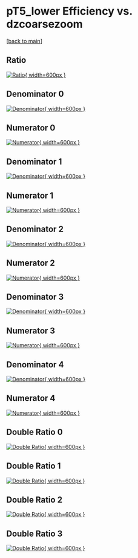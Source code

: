 # pT5_lower Efficiency vs. dzcoarsezoom

[[back to main](./)]



## Ratio

[![Ratio](../mtv/var/pT5_lower_xtr_321_0_eff_dzcoarsezoom.png){ width=600px }](../mtv/var/pT5_lower_xtr_321_0_eff_dzcoarsezoom.pdf)

## Denominator 0

[![Denominator](../mtv/den/pT5_lower_xtr_321_0_eff_dzcoarsezoom_den0.png){ width=600px }](../mtv/den/pT5_lower_xtr_321_0_eff_dzcoarsezoom_den0.pdf)

## Numerator 0

[![Numerator](../mtv/num/pT5_lower_xtr_321_0_eff_dzcoarsezoom_num0.png){ width=600px }](../mtv/num/pT5_lower_xtr_321_0_eff_dzcoarsezoom_num0.pdf)

## Denominator 1

[![Denominator](../mtv/den/pT5_lower_xtr_321_0_eff_dzcoarsezoom_den1.png){ width=600px }](../mtv/den/pT5_lower_xtr_321_0_eff_dzcoarsezoom_den1.pdf)

## Numerator 1

[![Numerator](../mtv/num/pT5_lower_xtr_321_0_eff_dzcoarsezoom_num1.png){ width=600px }](../mtv/num/pT5_lower_xtr_321_0_eff_dzcoarsezoom_num1.pdf)

## Denominator 2

[![Denominator](../mtv/den/pT5_lower_xtr_321_0_eff_dzcoarsezoom_den2.png){ width=600px }](../mtv/den/pT5_lower_xtr_321_0_eff_dzcoarsezoom_den2.pdf)

## Numerator 2

[![Numerator](../mtv/num/pT5_lower_xtr_321_0_eff_dzcoarsezoom_num2.png){ width=600px }](../mtv/num/pT5_lower_xtr_321_0_eff_dzcoarsezoom_num2.pdf)

## Denominator 3

[![Denominator](../mtv/den/pT5_lower_xtr_321_0_eff_dzcoarsezoom_den3.png){ width=600px }](../mtv/den/pT5_lower_xtr_321_0_eff_dzcoarsezoom_den3.pdf)

## Numerator 3

[![Numerator](../mtv/num/pT5_lower_xtr_321_0_eff_dzcoarsezoom_num3.png){ width=600px }](../mtv/num/pT5_lower_xtr_321_0_eff_dzcoarsezoom_num3.pdf)

## Denominator 4

[![Denominator](../mtv/den/pT5_lower_xtr_321_0_eff_dzcoarsezoom_den4.png){ width=600px }](../mtv/den/pT5_lower_xtr_321_0_eff_dzcoarsezoom_den4.pdf)

## Numerator 4

[![Numerator](../mtv/num/pT5_lower_xtr_321_0_eff_dzcoarsezoom_num4.png){ width=600px }](../mtv/num/pT5_lower_xtr_321_0_eff_dzcoarsezoom_num4.pdf)

## Double Ratio 0

[![Double Ratio](../mtv/ratio/pT5_lower_xtr_321_0_eff_dzcoarsezoom_ratio0.png){ width=600px }](../mtv/ratio/pT5_lower_xtr_321_0_eff_dzcoarsezoom_ratio0.pdf)

## Double Ratio 1

[![Double Ratio](../mtv/ratio/pT5_lower_xtr_321_0_eff_dzcoarsezoom_ratio1.png){ width=600px }](../mtv/ratio/pT5_lower_xtr_321_0_eff_dzcoarsezoom_ratio1.pdf)

## Double Ratio 2

[![Double Ratio](../mtv/ratio/pT5_lower_xtr_321_0_eff_dzcoarsezoom_ratio2.png){ width=600px }](../mtv/ratio/pT5_lower_xtr_321_0_eff_dzcoarsezoom_ratio2.pdf)

## Double Ratio 3

[![Double Ratio](../mtv/ratio/pT5_lower_xtr_321_0_eff_dzcoarsezoom_ratio3.png){ width=600px }](../mtv/ratio/pT5_lower_xtr_321_0_eff_dzcoarsezoom_ratio3.pdf)

